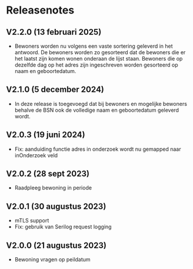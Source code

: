 # Releasenotes

## V2.2.0  (13 februari 2025) 
- Bewoners worden nu volgens een vaste sortering geleverd in het antwoord. De bewoners worden zo gesorteerd dat de bewoners die er het laatst zijn komen wonen onderaan de lijst staan. Bewoners die op dezelfde dag op het adres zijn ingeschreven worden gesorteerd op naam en geboortedatum.

## V2.1.0  (5 december 2024) 
- In deze release is toegevoegd dat bij bewoners en mogelijke bewoners behalve de BSN ook de volledige naam en geboortedatum geleverd wordt.

## V2.0.3  (19 juni 2024) 
- Fix: aanduiding functie adres in onderzoek wordt nu gemapped naar inOnderzoek veld

## V2.0.2 (28 sept 2023)  
- Raadpleeg bewoning in periode

## V2.0.1  (30 augustus 2023) 
- mTLS support 
- Fix: gebruik van Serilog request logging

## V2.0.0 (21 augustus 2023) 
- Bewoning vragen op peildatum
